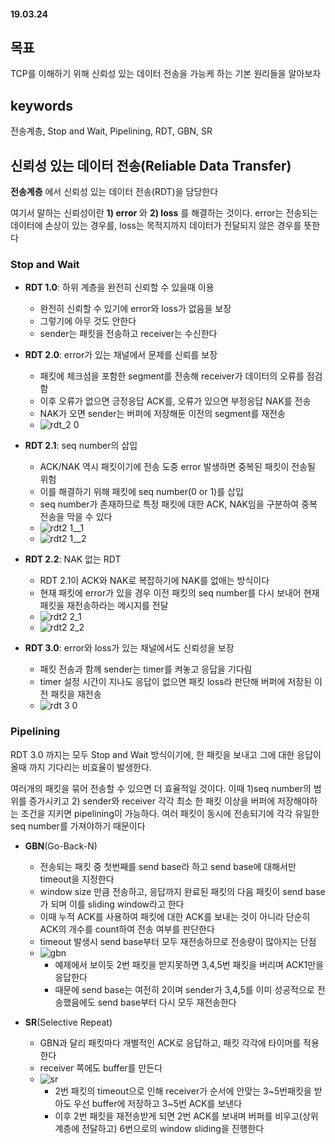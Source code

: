 #### 19.03.24

## 목표
TCP를 이해하기 위해 신뢰성 있는 데이터 전송을 가능케 하는 기본 원리들을 알아보자

## keywords
전송계층, Stop and Wait, Pipelining, RDT, GBN, SR

## 신뢰성 있는 데이터 전송(Reliable Data Transfer)
__전송계층__ 에서 신뢰성 있는 데이터 전송(RDT)을 담당한다

여기서 말하는 신뢰성이란 __1) error__ 와 __2) loss__ 를 해결하는 것이다. error는 전송되는 데이터에 손상이 있는 경우를, loss는 목적지까지 데이터가 전달되지 않은 경우를 뜻한다

### Stop and Wait
- __RDT 1.0__: 하위 계층을 완전히 신뢰할 수 있을때 이용
  - 완전히 신뢰할 수 있기에 error와 loss가 없음을 보장
  - 그렇기에 아무 것도 안한다
  - sender는 패킷을 전송하고 receiver는 수신한다
  
- __RDT 2.0__: error가 있는 채널에서 문제를 신뢰를 보장
  - 패킷에 체크섬을 포함한 segment를 전송해 receiver가 데이터의 오류를 점검함
  - 이후 오류가 없으면 긍정응답 ACK를, 오류가 있으면 부정응답 NAK를 전송
  - NAK가 오면 sender는 버퍼에 저장해둔 이전의 segment를 재전송
  - ![rdt_2 0](https://user-images.githubusercontent.com/38183218/54876338-a50e3500-4e51-11e9-8c09-eb9cd304b89b.png)

- __RDT 2.1__: seq number의 삽입
  -  ACK/NAK 역시 패킷이기에 전송 도중 error 발생하면 중복된 패킷이 전송될 위험
  -  이를 해결하기 위해 패킷에 seq number(0 or 1)를 삽입
  -  seq number가 존재하므로 특정 패킷에 대한 ACK, NAK임을 구분하여 중복 전송을 막을 수 있다
  -  ![rdt2 1__1](https://user-images.githubusercontent.com/38183218/54876339-a50e3500-4e51-11e9-9786-e9be9ca78805.png)
  -  ![rdt2 1__2](https://user-images.githubusercontent.com/38183218/54876340-a50e3500-4e51-11e9-8ff2-5678f9cabf02.png)


- __RDT 2.2__: NAK 없는 RDT
  - RDT 2.1이 ACK와 NAK로 복잡하기에 NAK를 없애는 방식이다
  - 현재 패킷에 error가 있을 경우 이전 패킷의 seq number를 다시 보내어 현재 패킷을 재전송하라는 메시지를 전달
  - ![rdt2 2_1](https://user-images.githubusercontent.com/38183218/54876341-a7708f00-4e51-11e9-9089-c36d32daf9ae.png)
  - ![rdt2 2_2](https://user-images.githubusercontent.com/38183218/54876342-a7708f00-4e51-11e9-8a3e-41e034391939.png)

- __RDT 3.0__: error와 loss가 있는 채널에서도 신뢰성을 보장
  - 패킷 전송과 함께 sender는 timer를 켜놓고 응답을 기다림
  - timer 설정 시간이 지나도 응답이 없으면 패킷 loss라 판단해 버퍼에 저장된 이전 패킷을 재전송
  - ![rdt 3 0](https://user-images.githubusercontent.com/38183218/54876537-fe2b9800-4e54-11e9-8c03-b17828eb5ece.jpg)


### Pipelining
RDT 3.0 까지는 모두 Stop and Wait 방식이기에, 한 패킷을 보내고 그에 대한 응답이 올때 까지 기다리는 비효율이 발생한다. 

여러개의 패킷을 묶어 전송할 수 있으면 더 효율적일 것이다. 이때 1)seq number의 범위를 증가시키고 2) sender와 receiver 각각 최소 한 패킷 이상을 버퍼에 저장해야하는 조건을 지키면 pipelining이 가능하다. 여러 패킷이 동시에 전송되기에 각각 유일한 seq number를 가져야하기 때문이다

- __GBN__(Go-Back-N)
  - 전송되는 패킷 중 첫번째를 send base라 하고 send base에 대해서만 timeout을 지정한다
  - window size 만큼 전송하고, 응답까지 완료된 패킷의 다음 패킷이 send base가 되며 이를 sliding window라고 한다
  - 이때 누적 ACK를 사용하여 패킷에 대한 ACK를 보내는 것이 아니라 단순히 ACK의 개수를 count하여 전송 여부를 판단한다
  - timeout 발생시 send base부터 모두 재전송하므로 전송량이 많아지는 단점
  - ![gbn](https://user-images.githubusercontent.com/38183218/54876736-0df8ab80-4e58-11e9-8e96-dba3e50fd4c6.png)
    - 예제에서 보이듯 2번 패킷을 받지못하면 3,4,5번 패킷을 버리며 ACK1만을 응답한다
    - 때문에 send base는 여전히 2이며 sender가 3,4,5를 이미 성공적으로 전송했음에도 send base부터 다시 모두 재전송한다

- __SR__(Selective Repeat)
  - GBN과 달리 패킷마다 개별적인 ACK로 응답하고, 패킷 각각에 타이머를 적용한다
  - receiver 쪽에도 buffer를 만든다
  - ![sr](https://user-images.githubusercontent.com/38183218/54877020-97aa7800-4e5c-11e9-9671-0bf80986d4bd.png)
    - 2번 패킷의 timeout으로 인해 receiver가 순서에 안맞는 3~5번패킷을 받아도 우선 buffer에 저장하고 3~5번 ACK를 보낸다
    - 이후 2번 패킷을 재전송받게 되면 2번 ACK를 보내며 버퍼를 비우고(상위계층에 전달하고) 6번으로의 window sliding을 진행한다